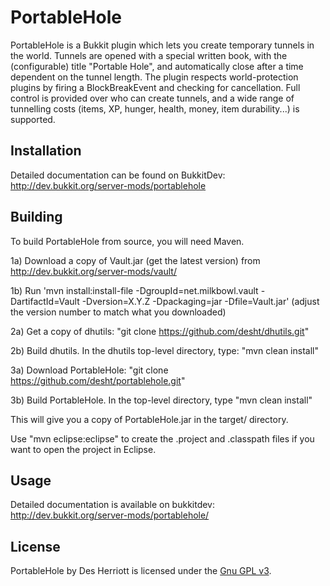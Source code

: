# PortableHole

PortableHole is a Bukkit plugin which lets you create temporary tunnels in the world.  Tunnels are opened with a special
written book, with the (configurable) title "Portable Hole", and automatically close after a time dependent on the tunnel
length.  The plugin respects world-protection plugins by firing a BlockBreakEvent and checking for cancellation.  Full control
is  provided over who can create tunnels, and a wide range of tunnelling costs (items, XP, hunger, health, money,
item durability...) is supported.

## Installation

Detailed documentation can be found on BukkitDev: http://dev.bukkit.org/server-mods/portablehole

## Building

To build PortableHole from source, you will need Maven.

1a) Download a copy of Vault.jar (get the latest version) from http://dev.bukkit.org/server-mods/vault/                                                        
                                                                                                                                                               
1b) Run 'mvn install:install-file -DgroupId=net.milkbowl.vault -DartifactId=Vault -Dversion=X.Y.Z -Dpackaging=jar -Dfile=Vault.jar' (adjust the version number to match what you downloaded)                                                                                                                                  

2a) Get a copy of dhutils: "git clone https://github.com/desht/dhutils.git"

2b) Build dhutils.  In the dhutils top-level directory, type: "mvn clean install"

3a) Download PortableHole: "git clone https://github.com/desht/portablehole.git"

3b) Build PortableHole.  In the top-level directory, type "mvn clean install"

This will give you a copy of PortableHole.jar in the target/ directory.

Use "mvn eclipse:eclipse" to create the .project and .classpath files if you want to open the project in Eclipse.

## Usage

Detailed documentation is available on bukkitdev: http://dev.bukkit.org/server-mods/portablehole/

## License

PortableHole by Des Herriott is licensed under the [Gnu GPL v3](http://www.gnu.org/licenses/gpl-3.0.html). 

